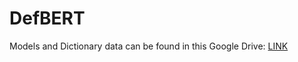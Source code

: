 # DefBERT

Models and Dictionary data can be found in this Google Drive: [LINK](https://drive.google.com/drive/folders/1vbJt6WYgOLz0O6qCiX4TOesmZR5WQPyc?usp=sharing)
